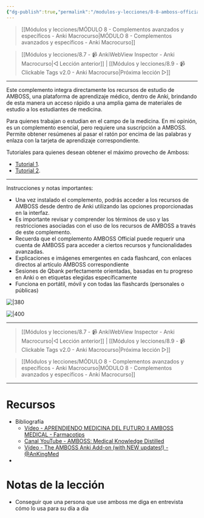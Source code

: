 ```yaml
---
{"dg-publish":true,"permalink":"/modulos-y-lecciones/8-8-amboss-official-medical-school-step-and-shelf-study-resource-anki-macrocurso/","noteIcon":"","updated":"2024-05-15T22:20:33.286+02:00"}
---
```



> [[Módulos y lecciones/MÓDULO 8 - Complementos avanzados y específicos - Anki Macrocurso\|MÓDULO 8 - Complementos avanzados y específicos - Anki Macrocurso]]

> [[Módulos y lecciones/8.7 - 📹 AnkiWebView Inspector - Anki Macrocurso\|◁ Lección anterior]] | [[Módulos y lecciones/8.9 - 📹 Clickable Tags v2.0 - Anki Macrocurso\|Próxima lección ▷]]

---

Este complemento integra directamente los recursos de estudio de AMBOSS, una plataforma de aprendizaje médico, dentro de Anki, brindando de esta manera un acceso rápido a una amplia gama de materiales de estudio a los estudiantes de medicina.

Para quienes trabajan o estudian en el campo de la medicina. En mi opinión, es un complemento esencial, pero requiere una suscripción a AMBOSS. Permite obtener resúmenes al pasar el ratón por encima de las palabras y enlaza con la tarjeta de aprendizaje correspondiente.

Tutoriales para quienes desean obtener el máximo provecho de Amboss:
- [Tutorial 1](https://www.youtube.com/watch?v=7jPB9k-LS60).
- [Tutorial 2](https://www.youtube.com/watch?v=MzPLbhKsX4k).

---

Instrucciones y notas importantes:

- Una vez instalado el complemento, podrás acceder a los recursos de AMBOSS desde dentro de Anki utilizando las opciones proporcionadas en la interfaz.
- Es importante revisar y comprender los términos de uso y las restricciones asociadas con el uso de los recursos de AMBOSS a través de este complemento.
- Recuerda que el complemento AMBOSS Official puede requerir una cuenta de AMBOSS para acceder a ciertos recursos y funcionalidades avanzadas.
- Explicaciones e imágenes emergentes en cada flashcard, con enlaces directos al artículo AMBOSS correspondiente
- Sesiones de Qbank perfectamente orientadas, basadas en tu progreso en Anki o en etiquetas elegidas específicamente
- Funciona en portátil, móvil y con todas las flashcards (personales o públicas)

![|380](https://s3-eu-west-1.amazonaws.com/anki-amboss-production.amboss.com/ankiweb/assets/thumbs/enhance.gif)

![|400](https://s3-eu-west-1.amazonaws.com/anki-amboss-production.amboss.com/ankiweb/assets/thumbs/qbank.gif)

---

> [[Módulos y lecciones/8.7 - 📹 AnkiWebView Inspector - Anki Macrocurso\|◁ Lección anterior]] | [[Módulos y lecciones/8.9 - 📹 Clickable Tags v2.0 - Anki Macrocurso\|Próxima lección ▷]]

> [[Módulos y lecciones/MÓDULO 8 - Complementos avanzados y específicos - Anki Macrocurso\|MÓDULO 8 - Complementos avanzados y específicos - Anki Macrocurso]]

---


# Recursos
- Bibliografía
	- [Vídeo - APRENDIENDO MEDICINA DEL FUTURO ll AMBOSS MEDICAL - Farmacotips](https://www.youtube.com/watch?v=MzPLbhKsX4k&ab_channel=Farmacotips)
	- [Canal YouTube - AMBOSS: Medical Knowledge Distilled](https://www.youtube.com/@ambossmedical)
	- [Vídeo - The AMBOSS Anki Add-on (with NEW updates!) - @AnKingMed](https://www.youtube.com/watch?v=ihBnO7a9naU&ab_channel=TheAnKingo)
- 

# Notas de la lección
- Conseguir que una persona que use amboss me diga en entrevista cómo lo usa para su día a día